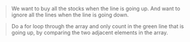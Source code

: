> We want to buy all the stocks when the line is going up. And want to ignore all the lines when the line is going down.

> Do a for loop through the array and only count in the green line that is going up, by comparing the two adjacent elements in the array.